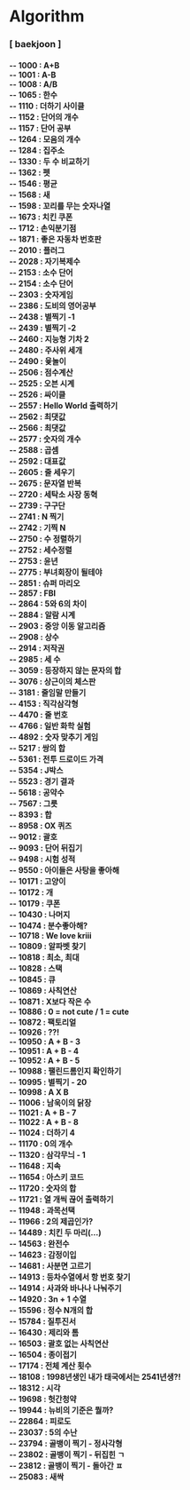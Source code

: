 # Algorithm
<h3> [ baekjoon ] </h3>
<h4>
    -- 1000 : A+B <br>
    -- 1001 : A-B <br>
    -- 1008 : A/B <br>
    -- 1065 : 한수 <br>
    -- 1110 : 더하기 사이클 <br>
    -- 1152 : 단어의 개수<br>
    -- 1157 : 단어 공부 <br>
    -- 1264 : 모음의 개수 <br>
    -- 1284 : 집주소 <br>
    -- 1330 : 두 수 비교하기 <br>
    -- 1362 : 펫 <br>
    -- 1546 : 평균 <br>
    -- 1568 : 새 <br>
    -- 1598 : 꼬리를 무는 숫자나열 <br>
    -- 1673 : 치킨 쿠폰 <br>
    -- 1712 : 손익분기점 <br>
    -- 1871 : 좋은 자동차 번호판 <br>
    -- 2010 : 플러그 <br>
    -- 2028 : 자기복제수 <br>
    -- 2153 : 소수 단어 <br>
    -- 2154 : 소수 단어 <br>
    -- 2303 : 숫자게임 <br>
    -- 2386 : 도비의 영어공부 <br>
    -- 2438 : 별찍기 -1 <br>
    -- 2439 : 별찍기 -2 <br>
    -- 2460 : 지능형 기차 2 <br>
    -- 2480 : 주사위 세개 <br>
    -- 2490 : 윷놀이 <br>
    -- 2506 : 점수계산 <br>
    -- 2525 : 오븐 시계 <br>
    -- 2526 : 싸이클 <br>
    -- 2557 : Hello World 출력하기 <br>
    -- 2562 : 최댓값 <br>
    -- 2566 : 최댓값 <br>
    -- 2577 : 숫자의 개수 <br>
    -- 2588 : 곱셈 <br>
    -- 2592 : 대표값 <br>
    -- 2605 : 줄 세우기 <br>
    -- 2675 : 문자열 반복 <br>
    -- 2720 : 세탁소 사장 동혁 <br>
    -- 2739 : 구구단 <br>
    -- 2741 : N 찍기 <br>
    -- 2742 : 기찍 N <br>
    -- 2750 : 수 정렬하기 <br>
    -- 2752 : 세수정렬 <br>
    -- 2753 : 윤년 <br>
    -- 2775 : 부녀회장이 될테야 <br>
    -- 2851 : 슈퍼 마리오 <br>
    -- 2857 : FBI <br>
    -- 2864 : 5와 6의 차이 <br>
    -- 2884 : 알람 시계 <br>
    -- 2903 : 중앙 이동 알고리즘 <br>
    -- 2908 : 상수 <br>
    -- 2914 : 저작권 <br>
    -- 2985 : 세 수 <br>
    -- 3059 : 등장하지 않는 문자의 합 <br>
    -- 3076 : 상근이의 체스판 <br>
    -- 3181 : 줄임말 만들기 <br>
    -- 4153 : 직각삼각형 <br>
    -- 4470 : 줄 번호 <br>
    -- 4766 : 일반 화학 실험 <br>
    -- 4892 : 숫자 맞추기 게임 <br>
    -- 5217 : 쌍의 합 <br>
    -- 5361 : 전투 드로이드 가격 <br>
    -- 5354 : J박스 <br>
    -- 5523 : 경기 결과 <br>
    -- 5618 : 공약수 <br>
    -- 7567 : 그릇 <br>
    -- 8393 : 합 <br>
    -- 8958 : OX 퀴즈 <br>
    -- 9012 : 괄호 <br>
    -- 9093 : 단어 뒤집기 <br>
    -- 9498 : 시험 성적 <br>
    -- 9550 : 아이들은 사탕을 좋아해 <br>
    -- 10171 : 고양이 <br>
    -- 10172 : 개 <br>
    -- 10179 : 쿠폰 <br>
    -- 10430 : 나머지 <br>
    -- 10474 : 분수좋아해? <br>
    -- 10718 : We love kriii <br>
    -- 10809 : 알파벳 찾기 <br>
    -- 10818 : 최소, 최대 <br>
    -- 10828 : 스택 <br>
    -- 10845 : 큐 <br>
    -- 10869 : 사칙연산 <br>
    -- 10871 : X보다 작은 수 <br>
    -- 10886 :  0 = not cute / 1 = cute <br>
    -- 10872 : 팩토리얼 <br>
    -- 10926 : ??! <br>
    -- 10950 : A + B - 3<br>
    -- 10951 : A + B - 4<br>
    -- 10952 : A + B - 5 <br>
    -- 10988 : 팰린드롬인지 확인하기 <br>
    -- 10995 : 별찍기 - 20 <br>
    -- 10998 : A X B <br>
    -- 11006 : 남욱이의 닭장<br>
    -- 11021 : A + B - 7 <br>
    -- 11022 : A + B - 8 <br>
    -- 11024 : 더하기 4 <br>
    -- 11170 : 0의 개수 <br>
    -- 11320 : 삼각무늬 - 1 <br>
    -- 11648 : 지속 <br>
    -- 11654 : 아스키 코드 <br>
    -- 11720 : 숫자의 합 <br>
    -- 11721 : 열 개씩 끊어 출력하기 <br>
    -- 11948 : 과목선택 <br>
    -- 11966 : 2의 제곱인가? <br>
    -- 14489 : 치킨 두 마리(...) <br>
    -- 14563 : 완전수 <br>
    -- 14623 : 감정이입 <br>
    -- 14681 : 사분면 고르기 <br>
    -- 14913 : 등차수열에서 항 번호 찾기 <br>
    -- 14914 : 사과와 바나나 나눠주기 <br>
    -- 14920 : 3n + 1 수열 <br>
    -- 15596 : 정수 N개의 합 <br>
    -- 15784 : 질투진서 <br>
    -- 16430 : 제리와 톰 <br>
    -- 16503 : 괄호 없는 사칙연산<br>
    -- 16504 : 종이접기 <br>
    -- 17174 : 전체 계산 횟수 <br>
    -- 18108 : 1998년생인 내가 태국에서는 2541년생?! <br>
    -- 18312 : 시각 <br>
    -- 19698 : 헛간청약 <br>
    -- 19944 : 뉴비의 기준은 뭘까? <br>
    -- 22864 : 피로도 <br>
    -- 23037 : 5의 수난 <br>
    -- 23794 : 골뱅이 찍기 - 정사각형 <br>
    -- 23802 : 골뱅이 찍기 - 뒤집힌 ㄱ <br>
    -- 23812 : 골뱅이 찍기 - 돌아간 ㅍ <br>
    -- 25083 : 새싹 <br>
</h4>